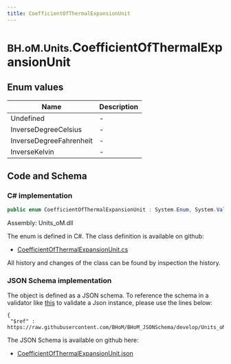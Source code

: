 ```yaml
---
title: CoefficientOfThermalExpansionUnit
---
```


# <small>BH.oM.Units.</small>**CoefficientOfThermalExpansionUnit**



## Enum values

| Name            | Description                                                    |
|-----------------|----------------------------------------------------------------|
| Undefined |  -  |
| InverseDegreeCelsius |  -  |
| InverseDegreeFahrenheit |  -  |
| InverseKelvin |  -  |


## Code and Schema

### C# implementation

``` C# title="C#"
public enum CoefficientOfThermalExpansionUnit : System.Enum, System.ValueType, System.IComparable, System.ISpanFormattable, System.IFormattable, System.IConvertible
```

Assembly: Units_oM.dll

The enum is defined in C#. The class definition is available on github:

- [CoefficientOfThermalExpansionUnit.cs](https://github.com/BHoM/Localisation_Toolkit/blob/develop/Units_oM/Enums\CoefficientOfThermalExpansionUnit.cs)

All history and changes of the class can be found by inspection the history.
### JSON Schema implementation

The object is defined as a JSON schema. To reference the schema in a validator like [this](https://www.jsonschemavalidator.net/) to validate a Json instance, please use the lines below:

``` { .json .copy .select } title="JSON Schema"
{
 "$ref" : https://raw.githubusercontent.com/BHoM/BHoM_JSONSchema/develop/Units_oM/CoefficientOfThermalExpansionUnit.json}
```

The JSON Schema is available on github here:

- [CoefficientOfThermalExpansionUnit.json](https://github.com/BHoM/BHoM_JSONSchema/blob/develop/Units_oM/CoefficientOfThermalExpansionUnit.json)
